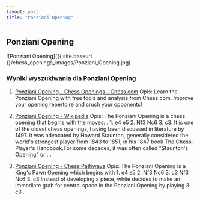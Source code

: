 ```yaml
---
layout: post
title: "Ponziani Opening"
---
```


## Ponziani Opening
![Ponziani Opening]({{ site.baseurl }}/chess_openings_images/Ponziani_Opening.jpg)

### Wyniki wyszukiwania dla Ponziani Opening
1. [Ponziani Opening - Chess Openings - Chess.com](https://www.chess.com/openings/Ponziani-Opening)
   Opis: Learn the Ponziani Opening with free tools and analysis from Chess.com. Improve your opening repertoire and crush your opponents!

2. [Ponziani Opening - Wikipedia](https://en.wikipedia.org/wiki/Ponziani_Opening)
   Opis: The Ponziani Opening is a chess opening that begins with the moves: . 1. e4 e5 2. Nf3 Nc6 3. c3. It is one of the oldest chess openings, having been discussed in literature by 1497. It was advocated by Howard Staunton, generally considered the world's strongest player from 1843 to 1851, in his 1847 book The Chess-Player's Handbook.For some decades, it was often called "Staunton's Opening" or ...

3. [Ponziani Opening - Chess Pathways](https://chesspathways.com/chess-openings/kings-pawn-opening/ponziani-opening/)
   Opis: The Ponziani Opening is a King's Pawn Opening which begins with 1. e4 e5 2. Nf3 Nc6 3. c3 Nf3 Nc6 3. c3 Instead of developing a piece, white decides to make an immediate grab for central space in the Ponziani Opening by playing 3. c3 .